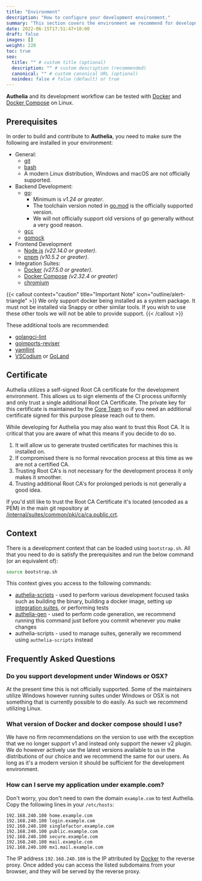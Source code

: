 ```yaml
---
title: "Environment"
description: "How to configure your development environment."
summary: "This section covers the environment we recommend for development."
date: 2022-06-15T17:51:47+10:00
draft: false
images: []
weight: 220
toc: true
seo:
  title: "" # custom title (optional)
  description: "" # custom description (recommended)
  canonical: "" # custom canonical URL (optional)
  noindex: false # false (default) or true
---
```


__Authelia__ and its development workflow can be tested with [Docker] and [Docker Compose] on Linux.

## Prerequisites

In order to build and contribute to __Authelia__, you need to make sure the following are installed in your environment:

* General:
  * [git]
  * [bash]
  * A modern Linux distribution, Windows and macOS are not officially supported.
* Backend Development:
  * [go]:
    * Minimum is *v1.24 or greater*.
    * The toolchain version noted in [go.mod](https://github.com/authelia/authelia/blob/master/go.mod#L5) is the
      officially supported version.
    * We will not officially support old versions of go generally without a very good reason.
  * [gcc]
  * [gomock]
* Frontend Development
  * [Node.js] *(v22.14.0 or greater)*.
  * [pnpm] *(v10.5.2 or greater)*.
* Integration Suites:
  * [Docker] *(v27.5.0 or greater)*.
  * [Docker Compose] *(v2.32.4 or greater)*
  * [chromium]

{{< callout context="caution" title="Important Note" icon="outline/alert-triangle" >}}
We only support docker being installed as a system package. It must not be installed via Snappy or other similar tools.
If you wish to use these other tools we will not be able to provide support.
{{< /callout >}}


These additional tools are recommended:

* [golangci-lint]
* [goimports-reviser]
* [yamllint]
* [VSCodium] or [GoLand]

## Certificate

Authelia utilizes a self-signed Root CA certificate for the development environment. This allows us to sign elements of
the CI process uniformly and only trust a single additional Root CA Certificate. The private key for this certificate is
maintained by the [Core Team] so if you need an additional certificate signed for this purpose please reach out to them.

While developing for Authelia you may also want to trust this Root CA. It is critical that you are aware of what this
means if you decide to do so.

1. It will allow us to generate trusted certificates for machines this is installed on.
2. If compromised there is no formal revocation process at this time as we are not a certified CA.
3. Trusting Root CA's is not necessary for the development process it only makes it smoother.
4. Trusting additional Root CA's for prolonged periods is not generally a good idea.

If you'd still like to trust the Root CA Certificate it's located (encoded as a PEM) in the main git repository at
 [/internal/suites/common/pki/ca/ca.public.crt](https://github.com/authelia/authelia/blob/master/internal/suites/common/pki/ca/ca.public.crt).

## Context

There is a development context that can be loaded using `bootstrap.sh`. All that you need to do is satisfy the
prerequisites and run the below command (or an equivalent of):

```bash
source bootstrap.sh
```

This context gives you access to the following commands:

- [authelia-scripts](../../reference/cli/authelia-scripts/authelia-scripts.md) - used to perform various development
  focused tasks such as building the binary, building a docker image, setting up
  [integration suites](integration-suites.md), or performing tests
- [authelia-gen](../../reference/cli/authelia-gen/authelia-gen.md) - used to perform code generation, we recommend
  running this command just before you commit whenever you make changes
- authelia-scripts - used to manage suites, generally we recommend using `authelia-scripts` instead

## Frequently Asked Questions

### Do you support development under Windows or OSX?

At the present time this is not officially supported. Some of the maintainers utilize Windows however running suites
under Windows or OSX is not something that is currently possible to do easily. As such we recommend utilizing Linux.

### What version of Docker and docker compose should I use?

We have no firm recommendations on the version to use with the exception that we no longer support v1 and instead only
support the newer v2 plugin. We do however actively use the latest versions available to us in the distributions of our
choice and we recommend the same for our users. As long as it's a modern version it should be sufficient for the
development environment.

### How can I serve my application under example.com?

Don't worry, you don't need to own the domain `example.com` to test Authelia. Copy the following lines in
your `/etc/hosts`:

```text
192.168.240.100 home.example.com
192.168.240.100 login.example.com
192.168.240.100 singlefactor.example.com
192.168.240.100 public.example.com
192.168.240.100 secure.example.com
192.168.240.100 mail.example.com
192.168.240.100 mx1.mail.example.com
```

The IP address `192.168.240.100` is the IP attributed by [Docker] to the reverse proxy. Once added you can access the
listed subdomains from your browser, and they will be served by the reverse proxy.

[suites]: ./integration-suites.md
[Buildkite]: https://buildkite.com/
[React]: https://reactjs.org/
[go]: https://go.dev/dl/
[gomock]: https://github.com/uber-go/mock
[Node.js]: https://nodejs.org/en/download/
[pnpm]: https://pnpm.io/installation
[Docker]: https://docs.docker.com/get-docker/
[Docker Compose]: https://docs.docker.com/compose/install/
[golangci-lint]: https://golangci-lint.run/welcome/install/
[goimports-reviser]: https://github.com/incu6us/goimports-reviser#install
[yamllint]: https://yamllint.readthedocs.io/en/stable/quickstart.html
[VSCodium]: https://vscodium.com/
[GoLand]: https://www.jetbrains.com/go/
[chromium]: https://www.chromium.org/
[git]: https://git-scm.com/
[gcc]: https://gcc.gnu.org/
[bash]: https://www.gnu.org/software/bash/
[core team]: https://www.authelia.com/information/about/#core-team
